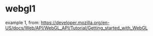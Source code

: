 # webgl1

example 1, from: https://developer.mozilla.org/en-US/docs/Web/API/WebGL_API/Tutorial/Getting_started_with_WebGL

